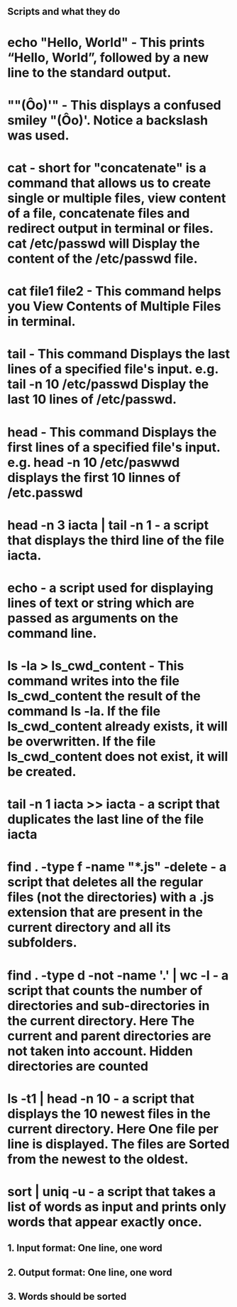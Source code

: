 ## Scripts and what they do

# echo "Hello, World" - This prints “Hello, World”, followed by a new line to the standard output.

# "\"(Ôo)'" - This  displays a confused smiley "(Ôo)'. Notice a backslash was used.

# cat - short for "concatenate" is a command that allows us to create single or multiple files, view content of a file, concatenate files and redirect output in terminal or files. cat /etc/passwd will Display the content of the /etc/passwd file.

# cat file1 file2 - This command helps you View Contents of Multiple Files in terminal.

# tail - This command Displays the last lines of a specified file's input. e.g. tail -n 10 /etc/passwd Display the last 10 lines of /etc/passwd.

# head - This command Displays the first lines of a specified file's input. e.g. head -n 10 /etc/paswwd displays the first 10 linnes of /etc.passwd

# head -n 3 iacta | tail -n 1 - a script that displays the third line of the file iacta.

# echo - a script used for displaying lines of text or string which are passed as arguments on the command line.

# ls -la > ls_cwd_content - This command writes into the file ls_cwd_content the result of the command ls -la. If the file ls_cwd_content already exists, it will be overwritten. If the file ls_cwd_content does not exist, it will be created.

# tail -n 1 iacta >> iacta - a script that duplicates the last line of the file iacta

# find . -type f -name "*.js" -delete - a script that deletes all the regular files (not the directories) with a .js extension that are present in the current directory and all its subfolders.

# find . -type d -not -name '.' | wc -l  - a script that counts the number of directories and sub-directories in the current directory. Here The current and parent directories are not taken into account. Hidden directories are counted

# ls -t1 | head -n 10 - a script that displays the 10 newest files in the current directory. Here One file per line is displayed. The files are Sorted from the newest to the oldest.

# sort | uniq -u - a script that takes a list of words as input and prints only words that appear exactly once.
## 1. Input format: One line, one word
## 2. Output format: One line, one word
## 3. Words should be sorted 
